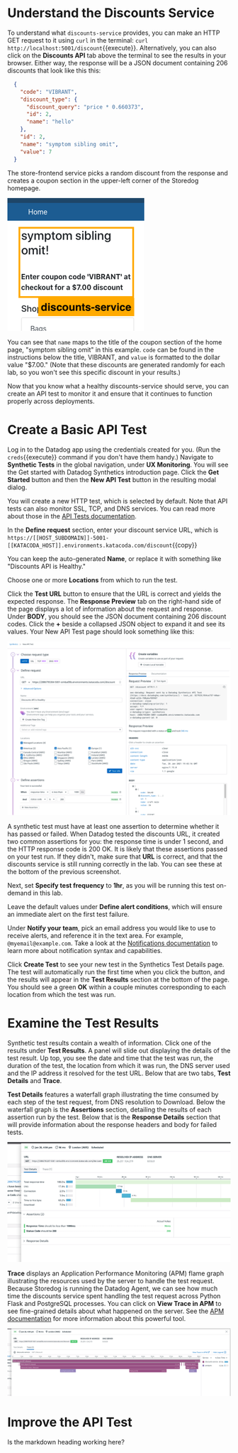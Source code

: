 Understand the Discounts Service
===
To understand what `discounts-service` provides, you can make an HTTP GET request to it using `curl` in the terminal: `curl http://localhost:5001/discount`{{execute}}. Alternatively, you can also click on the **Discounts API** tab above the terminal to see the results in your browser. Either way, the response will be a JSON document containing 206 discounts that look like this this:

```json
  {
    "code": "VIBRANT", 
    "discount_type": {
      "discount_query": "price * 0.660373", 
      "id": 2, 
      "name": "hello"
    }, 
    "id": 2, 
    "name": "symptom sibling omit", 
    "value": 7
  }
```
The store-frontend service picks a random discount from the response and creates a coupon section in the upper-left corner of the Storedog homepage. 

![Coupon section detail of Storedog homepage](./assets/coupon_section_detail.png)

You can see that `name` maps to the title of the coupon section of the home page, "symptom sibling omit" in this example. `code` can be found in the instructions below the title, VIBRANT, and  `value` is formatted to the dollar value "$7.00." (Note that these discounts are generated randomly for each lab, so you won't see this specific discount in your results.)

Now that you know what a healthy discounts-service should serve, you can create an API test to monitor it and ensure that it continues to function properly across deployments. 

Create a Basic API Test
===
Log in to the Datadog app using the credentials created for you. (Run the `creds`{{execute}} command if you don't have them handy.) Navigate to **Synthetic Tests** in the global navigation, under **UX Monitoring**. You will see the Get started with Datadog Synthetics introduction page. Click the **Get Started** button and then the **New API Test** button in the resulting modal dialog.

You will create a new HTTP test, which is selected by default. Note that API tests can also monitor SSL, TCP, and DNS services. You can read more about those in the [API Tests documentation](https://docs.datadoghq.com/synthetics/api_tests/).

In the **Define request** section, enter your discount service URL, which is `https://[[HOST_SUBDOMAIN]]-5001-[[KATACODA_HOST]].environments.katacoda.com/discount`{{copy}} 

You can keep the auto-generated **Name**, or replace it with something like "Discounts API is Healthy."

Choose one or more **Locations** from which to run the test.

Click the **Test URL** button to ensure that the URL is correct and yields the expected response. The **Response Preview** tab on the right-hand side of the page displays a lot of information about the request and response. Under **BODY**, you should see the JSON document containing 206 discount codes. Click the **+** beside a collapsed JSON object to expand it and see its values. Your New API Test page should look something like this:

![New API Test "Test URL" results](./assets/api_test_url_results.png)

A synthetic test must have at least one assertion to determine whether it has passed or failed. When Datadog tested the discounts URL, it created two common assertions for you: the response time is under 1 second, and the HTTP response code is 200 OK. It is likely that these assertions passed on your test run. If they didn't, make sure that **URL** is correct, and that the discounts service is still running correctly in the lab. You can see these at the bottom of the previous screenshot.

Next, set **Specify test frequency** to **1hr**, as you will be running this test on-demand in this lab. 

Leave the default values under **Define alert conditions**, which will ensure an immediate alert on the first test failure.

Under **Notify your team**, pick an email address you would like to use to receive alerts, and reference it in the text area.  For example, `@myemail@example.com`. Take a look at the [Notifications documentation](https://docs.datadoghq.com/monitors/notifications) to learn more about notification syntax and capabilities.

Click **Create Test** to see your new test in the Synthetics Test Details page. The test will automatically run the first time when you click the button, and the results will appear in the **Test Results** section at the bottom of the page. You should see a green **OK** within a couple minutes corresponding to each location from which the test was run.

Examine the Test Results
===
Synthetic test results contain a wealth of information. Click one of the results under **Test Results**. A panel will slide out displaying the details of the test result. Up top, you see the date and time that the test was run, the duration of the test, the location from which it was run, the DNS server used and the IP address it resolved for the test URL. Below that are two tabs, **Test Details** and **Trace**.

**Test Details** features a waterfall graph illustrating the time consumed by each step of the test request, from DNS resolution to Download. Below the waterfall graph is the **Assertions** section, detailing the results of each assertion run by the test. Below that is the **Response Details** section that will provide information about the response headers and body for failed tests.

![Screenshot of the Test Results: Test Details tab](./assets/test_results_details.png)

**Trace** displays an Application Performance Monitoring (APM) flame graph illustrating the resources used by the server to handle the test request. Because Storedog is running the Datadog Agent, we can see how much time the discounts service spent handling the test request across Python Flask and PostgreSQL processes. You can click on **View Trace in APM** to see fine-grained details about what happened on the server. See the [APM documentation](https://docs.datadoghq.com/tracing/) for more information about this powerful tool.

![Screenshot of the Test Results: Trace tab](./assets/test_results_trace.png)

Improve the API Test
===
Is the markdown heading working here?


